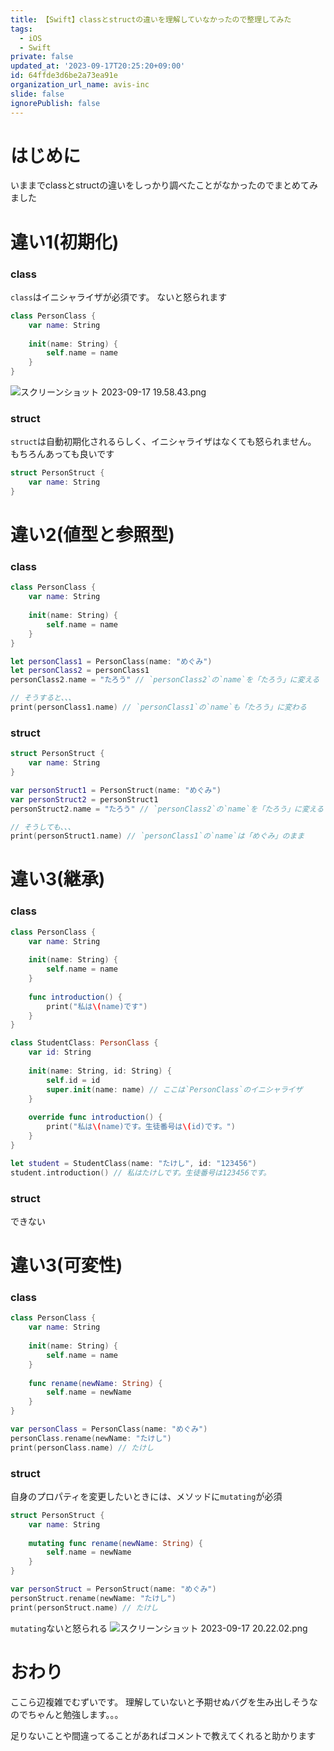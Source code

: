 ```yaml
---
title: 【Swift】classとstructの違いを理解していなかったので整理してみた
tags:
  - iOS
  - Swift
private: false
updated_at: '2023-09-17T20:25:20+09:00'
id: 64ffde3d6be2a73ea91e
organization_url_name: avis-inc
slide: false
ignorePublish: false
---
```

# はじめに
いままでclassとstructの違いをしっかり調べたことがなかったのでまとめてみました

# 違い1(初期化)
### class
`class`はイニシャライザが必須です。
ないと怒られます
```swift
class PersonClass {
    var name: String
    
    init(name: String) {
        self.name = name
    }
}
```
![スクリーンショット 2023-09-17 19.58.43.png](https://qiita-image-store.s3.ap-northeast-1.amazonaws.com/0/1745371/6420c90a-2d00-8244-ddf0-10759c881dc5.png)

### struct
`struct`は自動初期化されるらしく、イニシャライザはなくても怒られません。
もちろんあっても良いです
```swift
struct PersonStruct {
    var name: String
}
```

# 違い2(値型と参照型)
### class
```swift
class PersonClass {
    var name: String
    
    init(name: String) {
        self.name = name
    }
}

let personClass1 = PersonClass(name: "めぐみ")
let personClass2 = personClass1
personClass2.name = "たろう" // `personClass2`の`name`を「たろう」に変える

// そうすると、、、
print(personClass1.name) // `personClass1`の`name`も「たろう」に変わる
```

### struct
```swift
struct PersonStruct {
    var name: String
}

var personStruct1 = PersonStruct(name: "めぐみ")
var personStruct2 = personStruct1
personStruct2.name = "たろう" // `personClass2`の`name`を「たろう」に変える

// そうしても、、、
print(personStruct1.name) // `personClass1`の`name`は「めぐみ」のまま
```

# 違い3(継承)
### class
```swift
class PersonClass {
    var name: String
    
    init(name: String) {
        self.name = name
    }
    
    func introduction() {
        print("私は\(name)です")
    }
}

class StudentClass: PersonClass {
    var id: String
    
    init(name: String, id: String) {
        self.id = id
        super.init(name: name) // ここは`PersonClass`のイニシャライザ
    }
    
    override func introduction() {
        print("私は\(name)です。生徒番号は\(id)です。")
    }
}

let student = StudentClass(name: "たけし", id: "123456")
student.introduction() // 私はたけしです。生徒番号は123456です。
```

### struct
できない

# 違い3(可変性)
### class
```swift
class PersonClass {
    var name: String
    
    init(name: String) {
        self.name = name
    }
    
    func rename(newName: String) {
        self.name = newName
    }
}

var personClass = PersonClass(name: "めぐみ")
personClass.rename(newName: "たけし")
print(personClass.name) // たけし
```

### struct
自身のプロパティを変更したいときには、メソッドに`mutating`が必須
```swift
struct PersonStruct {
    var name: String
    
    mutating func rename(newName: String) {
        self.name = newName
    }
}

var personStruct = PersonStruct(name: "めぐみ")
personStruct.rename(newName: "たけし")
print(personStruct.name) // たけし
```

`mutating`ないと怒られる
![スクリーンショット 2023-09-17 20.22.02.png](https://qiita-image-store.s3.ap-northeast-1.amazonaws.com/0/1745371/982325a1-55a8-a6f6-959a-6768bed5dd8e.png)


# おわり
ここら辺複雑でむずいです。
理解していないと予期せぬバグを生み出しそうなのでちゃんと勉強します。。。

足りないことや間違ってることがあればコメントで教えてくれると助かります

